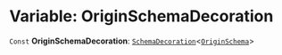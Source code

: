 # Variable: OriginSchemaDecoration

`Const` **OriginSchemaDecoration**: [`SchemaDecoration`](/auto-docs/utils/interfaces/SchemaDecoration-1.md)<[`OriginSchema`](/auto-docs/utils/interfaces/OriginSchema.md)>
